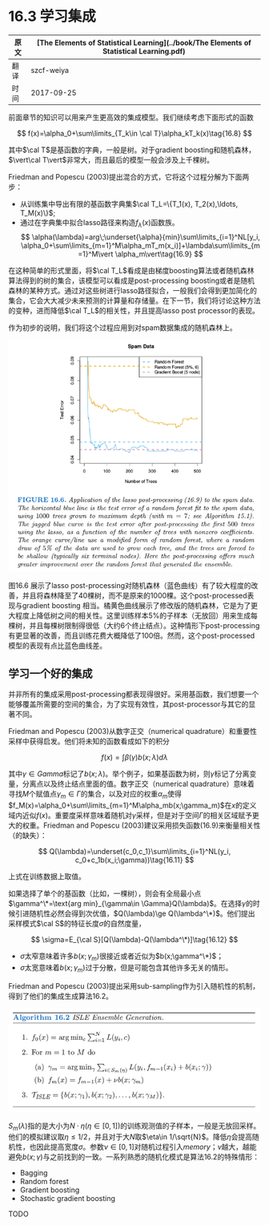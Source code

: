 # 16.3 学习集成

| 原文   | [The Elements of Statistical Learning](../book/The Elements of Statistical Learning.pdf) |
| ---- | ---------------------------------------- |
| 翻译   | szcf-weiya                               |
| 时间   | 2017-09-25                               |

前面章节的知识可以用来产生更高效的集成模型。我们继续考虑下面形式的函数

$$
f(x)=\alpha_0+\sum\limits_{T_k\in \cal T}\alpha_kT_k(x)\tag{16.8}
$$

其中$\cal T$是基函数的字典，一般是树。对于gradient boosting和随机森林，$\vert\cal T\vert$非常大，而且最后的模型一般会涉及上千棵树。

Friedman and Popescu (2003)提出混合的方式，它将这个过程分解为下面两步：

- 从训练集中导出有限的基函数字典集$\cal T_L=\{T_1(x), T_2(x),\ldots, T_M(x)\}$;
- 通过在字典集中拟合lasso路径来构造$f_\lambda(x)$函数族。
$$
\alpha(\lambda)=arg\;\underset{\alpha}{min}\sum\limits_{i=1}^NL[y_i, \alpha_0+\sum\limits_{m=1}^M\alpha_mT_m(x_i)]+\lambda\sum\limits_{m=1}^M\vert \alpha_m\vert\tag{16.9}
$$

在这种简单的形式里面，将$\cal T_L$看成是由梯度boosting算法或者随机森林算法得到的树的集合，该模型可以看成是post-processing boosting或者是随机森林的某种方式。通过对这些树进行lasso路径拟合，一般我们会得到更加简化的集合，它会大大减少未来预测的计算量和存储量。在下一节，我们将讨论这种方法的变种，进而降低$\cal T_L$的相关性，并且提高lasso post processor的表现。

作为初步的说明，我们将这个过程应用到对spam数据集成的随机森林上。

![](../img/16/fig16.6.png)

图16.6 展示了lasso post-processing对随机森林（蓝色曲线）有了较大程度的改善，并且将森林降至了40棵树，而不是原来的1000棵。这个post-processed表现与gradient boosting 相当。橘黄色曲线展示了修改版的随机森林，它是为了更大程度上降低树之间的相关性。这里训练样本$5\%$的子样本（无放回）用来生成每棵树，并且每棵树限制得很低（大约6个终止结点）。这种情形下post-processing有更显著的改善，而且训练花费大概降低了100倍。然而，这个post-processed模型的表现有点比蓝色曲线差。


## 学习一个好的集成

并非所有的集成采用post-processing都表现得很好。采用基函数，我们想要一个能够覆盖所需要的空间的集合，为了实现有效性，其post-processor与其它的显著不同。

Friedman and Popescu (2003)从数字正交（numerical quadrature）和重要性采样中获得启发。他们将未知的函数看成如下的积分

$$
f(x)=\int\beta(\gamma)b(x;\lambda)d\lambda\tag{16.10}
$$

其中$\gamma\in Gamma$标记了$b(x;\lambda)$。举个例子，如果基函数为树，则$\gamma$标记了分离变量，分离点以及终止结点里面的值。数字正交（numerical quadrature）意味着寻找$M$个赋值点$\gamma_m\in\Gamma$的集合，以及对应的权重$\alpha_m$使得$f_M(x)=\alpha_0+\sum\limits_{m=1}^M\alpha_mb(x;\gamma_m)$在$x$的定义域内近似$f(x)$。重要度采样意味着随机对$\gamma$采样，但是对于空间$\Gamma$的相关区域赋予更大的权重。Friedman and Popescu (2003)建议采用损失函数(16.9)来衡量相关性（的缺失）：

$$
Q(\lambda)=\underset{c_0,c_1}\sum\limits_{i=1}^NL(y_i, c_0+c_1b(x_i;\gamma))\tag{16.11}
$$

上式在训练数据上取值。

如果选择了单个的基函数（比如，一棵树），则会有全局最小点$\gamma^\*=\text{arg min}_{\gamma\in \Gamma}Q(\lambda)$。在选择$\gamma$的时候引进随机性必然会得到次优值，$Q(\lambda)\ge Q(\lambda^\*)$。他们提出采样模式$\cal S$的特征长度$\sigma$的自然度量，

$$
\sigma=E_{\cal S}[Q(\lambda)-Q(\lambda^\*)]\tag{16.12}
$$


- $\sigma$太窄意味着许多$b(x;\gamma_m)$很接近或者近似为$b(x;\gamma^\*)$；
- $\sigma$太宽意味着$b(x;\gamma_m)$过于分散，但是可能包含其他许多无关的情形。

Friedman and Popescu (2003)提出采用sub-sampling作为引入随机性的机制，得到了他们的集成生成算法16.2。


![](../img/16/alg16.2.png)

$S_m(\lambda)$指的是大小为$N\cdot \eta (\eta\in [0, 1])$的训练观测值的子样本，一般是无放回采样。 他们的模拟建议取$\eta\le 1/2$，并且对于大$N$取$\eta\in 1/\sqrt{N}$。降低$\eta$会提高随机性，也因此提高宽度$\sigma$。参数$\nu\in[0, 1]$对随机过程引入*memory*；$\nu$越大，越能避免$b(x;\gamma)$与之前找到的一致。一系列熟悉的随机化模式是算法16.2的特殊情形：

- Bagging
- Random forest
- Gradient boosting
- Stochastic gradient boosting

TODO
